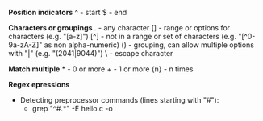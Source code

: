 **Position indicators**
^ - start
$ - end

**Characters or groupings**
. - any character
[] - range or options for characters (e.g. "[a-z]")
[^] - not in a range or set of characters (e.g. "[^0-9a-zA-Z]" as non alpha-numeric)
() - grouping, can allow multiple options with "|" (e.g. "(2041|9044)")
\ - escape character

**Match multiple**
\* - 0 or more
\+ - 1 or more
{n} -  n times




**Regex epressions**
- Detecting preprocessor commands (lines starting with "#"):
  - grep "^#.*" -E hello.c -o